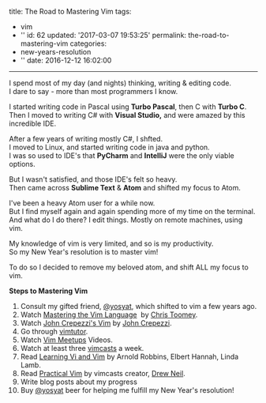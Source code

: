 title: The Road to Mastering Vim
tags:
  - vim
  - ''
id: 62
updated: '2017-03-07 19:53:25'
permalink: the-road-to-mastering-vim
categories:
  - new-years-resolution
  - ''
date: 2016-12-12 16:02:00
---


I spend most of my day (and nights) thinking, writing & editing code.  
 I dare to say - more than most programmers I know.

I started writing code in Pascal using **Turbo Pascal**, then C with **Turbo C**.  
 Then I moved to writing C# with **Visual Studio,** and were amazed by this incredible IDE.

After a few years of writing mostly C#, I shfted.  
 I moved to Linux, and started writing code in java and python.  
 I was so used to IDE's that **PyCharm** and **IntelliJ** were the only viable options.

But I wasn't satisfied, and those IDE's felt so heavy.  
 Then came across **Sublime Text** & **Atom** and shifted my focus to Atom.

I've been a heavy Atom user for a while now.  
 But I find myself again and again spending more of my time on the terminal.  
 And what do I do there? I edit things. Mostly on remote machines, using vim.

My knowledge of vim is very limited, and so is my productivity.  
 So my New Year's resolution is to master vim!

To do so I decided to remove my beloved atom, and shift ALL my focus to vim.

**Steps to Mastering Vim**

1. Consult my gifted friend, [@yosyat](https://twitter.com/yosyat), which shifted to vim a few years ago.
2. Watch [Mastering the Vim Language](https://www.youtube.com/watch?v=wlR5gYd6um0)  by [Chris Toomey](https://github.com/christoomey).
3. Watch [John Crepezzi's Vim](https://www.youtube.com/watch?v=BhwtnCaFTFk) by [John Crepezzi](http://seejohncode.com/).
4. Go through [vimtutor](http://linuxcommand.org/man_pages/vimtutor1.html).
5. Watch [Vim Meetups](https://www.youtube.com/playlist?list=PL8tzorAO7s0jy7DQ3Q0FwF3BnXGQnDirs) Videos.
6. Watch at least three [vimcasts](http://vimcasts.org) a week.
7. Read [Learning Vi and Vim](http://shop.oreilly.com/product/9780596529833.do) by Arnold Robbins, Elbert Hannah, Linda Lamb.
8. Read [Practical Vim](https://pragprog.com/book/dnvim2/practical-vim-second-edition) by vimcasts creator, [Drew Neil](http://drewneil.com/).
9. Write blog posts about my progress
10. Buy [@yosyat](https://twitter.com/yosyat) beer for helping me fulfill my New Year's resolution!


